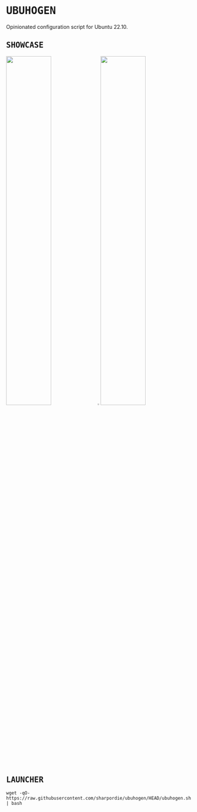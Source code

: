 <!--
<div><hr>
<a href="../.."><img align="right" height="91" src="https://user-images.githubusercontent.com/72373746/205007538-288ee5cb-16e8-413c-b557-8433dfaba34d.png"></a>
<h1>UBUHOGEN</h1>
<p>Configuration Script for Ubuntu</p>
<hr></div>

## <samp>FUNDINGS</samp>

<a href="../.." target="_blank"><img src="https://raw.githubusercontent.com/sharpordie/mybadges/main/src/kofi.svg"></a>
-->

# <samp>UBUHOGEN</samp>

Opinionated configuration script for Ubuntu 22.10.

## <samp>SHOWCASE</samp>

<img src="https://fakeimg.pl/852x480/273445/fff/?text=‏‏‎ ‎" width="49.25%"/><img src="https://upload.wikimedia.org/wikipedia/commons/c/ca/1x1.png" width="1.5%"/><img src="https://fakeimg.pl/852x480/273445/fff/?text=‏‏‎ ‎" width="49.25%"/>

## <samp>LAUNCHER</samp>

```shell
wget -qO- https://raw.githubusercontent.com/sharpordie/ubuhogen/HEAD/ubuhogen.sh | bash
```
